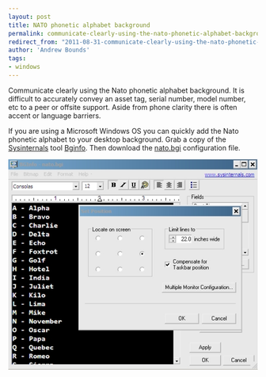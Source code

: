 ```yaml
---
layout: post
title: NATO phonetic alphabet background
permalink: communicate-clearly-using-the-nato-phonetic-alphabet-background
redirect_from: "2011-08-31-communicate-clearly-using-the-nato-phonetic-alphabet-background/"
author: 'Andrew Bounds'
tags:
- windows
---
```


Communicate clearly using the Nato phonetic alphabet background. It is difficult to accurately convey an asset tag, serial number, model number, etc to a peer or offsite support. Aside from phone clarity there is often accent or language barriers.

If you are using a Microsoft Windows OS you can quickly add the Nato phonetic alphabet to your desktop background. Grab a copy of the [Sysinternals](href="http://technet.microsoft.com/en-us/sysinternals/bb545021) tool [Bginfo](http://technet.microsoft.com/en-us/sysinternals/bb897557).
Then download the [nato.bgi](/assets/download/windows/nato.bgi) configuration file.

![bginfo](/assets/img/bginfo.png)
